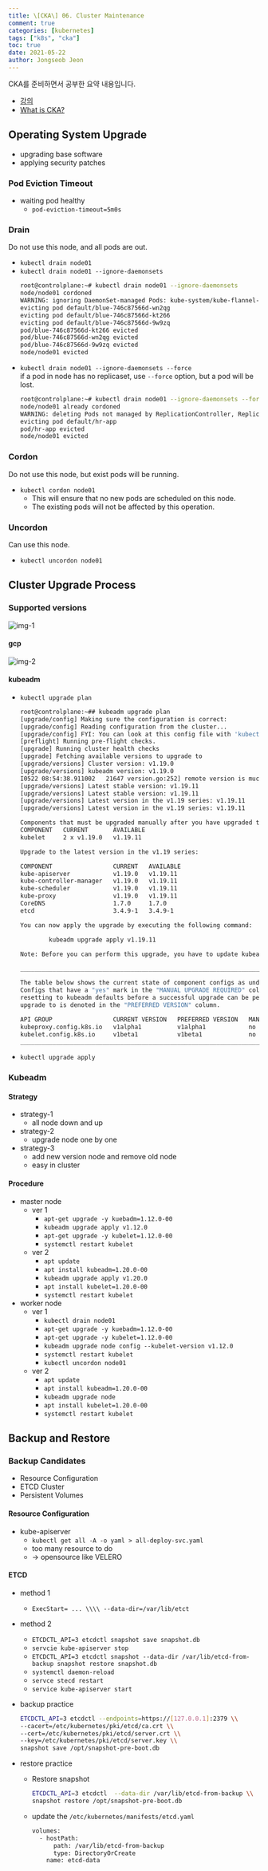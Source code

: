 ```yaml
---
title: \[CKA\] 06. Cluster Maintenance
comment: true
categories: [kubernetes]
tags: ["k8s", "cka"]
toc: true
date: 2021-05-22
author: Jongseob Jeon
---
```


CKA를 준비하면서 공부한 요약 내용입니다.
- [강의](https://www.udemy.com/course/certified-kubernetes-administrator-with-practice-tests/)
- [What is CKA?](https://www.cncf.io/certification/cka/)

## Operating System Upgrade

- upgrading base software
- applying security patches

### Pod Eviction Timeout
- waiting pod healthy
  - `pod-eviction-timeout=5m0s`

### Drain
Do not use this node, and all pods are out.

- `kubectl drain node01`
- `kubectl drain node01 --ignore-daemonsets`
  ```bash
  root@controlplane:~# kubectl drain node01 --ignore-daemonsets
  node/node01 cordoned
  WARNING: ignoring DaemonSet-managed Pods: kube-system/kube-flannel-ds-x6dgs, kube-system/kube-proxy-jfmxw
  evicting pod default/blue-746c87566d-wn2qg
  evicting pod default/blue-746c87566d-kt266
  evicting pod default/blue-746c87566d-9w9zq
  pod/blue-746c87566d-kt266 evicted
  pod/blue-746c87566d-wn2qg evicted
  pod/blue-746c87566d-9w9zq evicted
  node/node01 evicted
  ```
- `kubectl drain node01 --ignore-daemonsets --force`  
  if a pod in node has no replicaset, use `--force` option, but a pod will be lost.
  ```bash
  root@controlplane:~# kubectl drain node01 --ignore-daemonsets --force
  node/node01 already cordoned
  WARNING: deleting Pods not managed by ReplicationController, ReplicaSet, Job, DaemonSet or StatefulSet: default/hr-app; ignoring DaemonSet-managed Pods: kube-system/kube-flannel-ds-x6dgs, kube-system/kube-proxy-jfmxw
  evicting pod default/hr-app
  pod/hr-app evicted
  node/node01 evicted
  ```

### Cordon
Do not use this node, but exist pods will be running.

- `kubectl cordon node01`
  - This will ensure that no new pods are scheduled on this node.
  - The existing pods will not be affected by this operation.

### Uncordon
Can use this node.

- `kubectl uncordon node01`

## Cluster Upgrade Process

### Supported versions

![img-1](/imgs/cka/cluster_maintenance-1.png)

#### gcp

![img-2](/imgs/cka/cluster_maintenance-2.png)

#### kubeadm

- `kubectl upgrade plan`
  ```bash
  root@controlplane:~## kubeadm upgrade plan
  [upgrade/config] Making sure the configuration is correct:
  [upgrade/config] Reading configuration from the cluster...
  [upgrade/config] FYI: You can look at this config file with 'kubectl -n kube-system get cm kubeadm-config -oyaml'
  [preflight] Running pre-flight checks.
  [upgrade] Running cluster health checks
  [upgrade] Fetching available versions to upgrade to
  [upgrade/versions] Cluster version: v1.19.0
  [upgrade/versions] kubeadm version: v1.19.0
  I0522 08:54:38.911002   21647 version.go:252] remote version is much newer: v1.21.1; falling back to: stable-1.19
  [upgrade/versions] Latest stable version: v1.19.11
  [upgrade/versions] Latest stable version: v1.19.11
  [upgrade/versions] Latest version in the v1.19 series: v1.19.11
  [upgrade/versions] Latest version in the v1.19 series: v1.19.11
  
  Components that must be upgraded manually after you have upgraded the control plane with 'kubeadm upgrade apply':
  COMPONENT   CURRENT       AVAILABLE
  kubelet     2 x v1.19.0   v1.19.11
  
  Upgrade to the latest version in the v1.19 series:
  
  COMPONENT                 CURRENT   AVAILABLE
  kube-apiserver            v1.19.0   v1.19.11
  kube-controller-manager   v1.19.0   v1.19.11
  kube-scheduler            v1.19.0   v1.19.11
  kube-proxy                v1.19.0   v1.19.11
  CoreDNS                   1.7.0     1.7.0
  etcd                      3.4.9-1   3.4.9-1
  
  You can now apply the upgrade by executing the following command:
  
          kubeadm upgrade apply v1.19.11
  
  Note: Before you can perform this upgrade, you have to update kubeadm to v1.19.11.
  
  _____________________________________________________________________
  
  The table below shows the current state of component configs as understood by this version of kubeadm.
  Configs that have a "yes" mark in the "MANUAL UPGRADE REQUIRED" column require manual config upgrade or
  resetting to kubeadm defaults before a successful upgrade can be performed. The version to manually
  upgrade to is denoted in the "PREFERRED VERSION" column.
  
  API GROUP                 CURRENT VERSION   PREFERRED VERSION   MANUAL UPGRADE REQUIRED
  kubeproxy.config.k8s.io   v1alpha1          v1alpha1            no
  kubelet.config.k8s.io     v1beta1           v1beta1             no
  _____________________________________________________________________
  ```

- `kubectl upgrade apply`

### Kubeadm

#### Strategy
- strategy-1
  - all node down and up
- strategy-2
  - upgrade node one by one
- strategy-3
  - add new version node and remove old node
  - easy in cluster

#### Procedure
- master node
  - ver 1
    - `apt-get upgrade -y kuebadm=1.12.0-00`
    - `kubeadm upgrade apply v1.12.0`
    - `apt-get upgrade -y kubelet=1.12.0-00`
    - `systemctl restart kubelet`
  - ver 2
    - `apt update`
    - `apt install kubeadm=1.20.0-00`
    - `kubeadm upgrade apply v1.20.0`
    - `apt install kubelet=1.20.0-00`
    - `systemctl restart kubelet`
- worker node
  - ver 1
    - `kubectl drain node01`
    - `apt-get upgrade -y kuebadm=1.12.0-00`
    - `apt-get upgrade -y kubelet=1.12.0-00`
    - `kubeadm upgrade node config --kubelet-version v1.12.0`
    - `systemctl restart kubelet`
    - `kubectl uncordon node01`
  - ver 2
    - `apt update`
    - `apt install kubeadm=1.20.0-00`
    - `kubeadm upgrade node`
    - `apt install kubelet=1.20.0-00`
    - `systemctl restart kubelet`

## Backup and Restore

### Backup Candidates
- Resource Configuration
- ETCD Cluster
- Persistent Volumes

#### Resource Configuration

- kube-apiserver
  - `kubectl get all -A -o yaml > all-deploy-svc.yaml`
  - too many resource to do
  - → opensource like VELERO

#### ETCD
- method 1
  - `ExecStart= ... \\\\ --data-dir=/var/lib/etct`
- method 2
  - `ETCDCTL_API=3 etcdctl snapshot save snapshot.db`
  - `servcie kube-apiserver stop`
  - `ETCDCTL_API=3 etcdctl snapshot --data-dir /var/lib/etcd-from-backup snapshot restore snapshot.db`
  - `systemctl daemon-reload`
  - `servce stecd restart`
  - `service kube-apiserver start`

- backup practice
  ```bash
  ETCDCTL_API=3 etcdctl --endpoints=https://[127.0.0.1]:2379 \\
  --cacert=/etc/kubernetes/pki/etcd/ca.crt \\
  --cert=/etc/kubernetes/pki/etcd/server.crt \\
  --key=/etc/kubernetes/pki/etcd/server.key \\
  snapshot save /opt/snapshot-pre-boot.db
  ```
- restore practice
  - Restore snapshot
    ```bash
    ETCDCTL_API=3 etcdctl  --data-dir /var/lib/etcd-from-backup \\
    snapshot restore /opt/snapshot-pre-boot.db
    ```
  - update the `/etc/kubernetes/manifests/etcd.yaml`
    ```bash
    volumes:
      - hostPath:
          path: /var/lib/etcd-from-backup
          type: DirectoryOrCreate
        name: etcd-data
    ```
